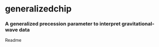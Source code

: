 # generalizedchip

### A generalized precession parameter to interpret gravitational-wave data

Readme
